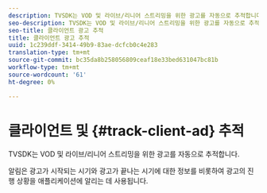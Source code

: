 ```yaml
---
description: TVSDK는 VOD 및 라이브/리니어 스트리밍을 위한 광고를 자동으로 추적합니다.
seo-description: TVSDK는 VOD 및 라이브/리니어 스트리밍을 위한 광고를 자동으로 추적합니다.
seo-title: 클라이언트 광고 추적
title: 클라이언트 광고 추적
uuid: 1c239ddf-3414-49b9-83ae-dcfcb0c4e283
translation-type: tm+mt
source-git-commit: bc35da8b258056809ceaf18e33bed631047bc81b
workflow-type: tm+mt
source-wordcount: '61'
ht-degree: 0%

---
```



# 클라이언트 및 {#track-client-ad} 추적

TVSDK는 VOD 및 라이브/리니어 스트리밍을 위한 광고를 자동으로 추적합니다.

알림은 광고가 시작되는 시기와 광고가 끝나는 시기에 대한 정보를 비롯하여 광고의 진행 상황을 애플리케이션에 알리는 데 사용됩니다.